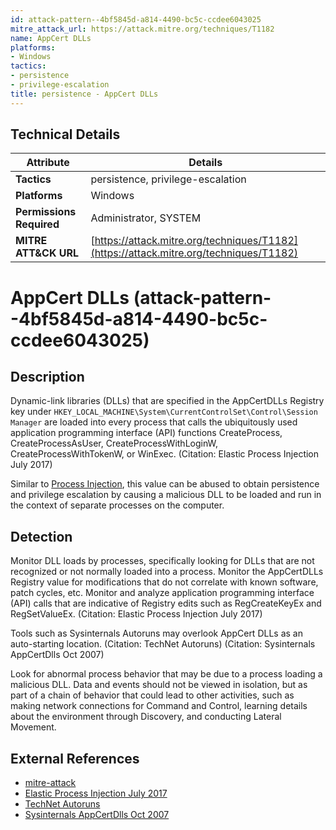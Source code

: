 ```yaml
---
id: attack-pattern--4bf5845d-a814-4490-bc5c-ccdee6043025
mitre_attack_url: https://attack.mitre.org/techniques/T1182
name: AppCert DLLs
platforms:
- Windows
tactics:
- persistence
- privilege-escalation
title: persistence - AppCert DLLs
---
```


## Technical Details

| Attribute | Details |
|-----------|----------|
| **Tactics** | persistence, privilege-escalation |
| **Platforms** | Windows |
| **Permissions Required** | Administrator, SYSTEM |
| **MITRE ATT&CK URL** | [https://attack.mitre.org/techniques/T1182](https://attack.mitre.org/techniques/T1182) |

# AppCert DLLs (attack-pattern--4bf5845d-a814-4490-bc5c-ccdee6043025)

## Description
Dynamic-link libraries (DLLs) that are specified in the AppCertDLLs Registry key under <code>HKEY_LOCAL_MACHINE\System\CurrentControlSet\Control\Session Manager</code> are loaded into every process that calls the ubiquitously used application programming interface (API) functions CreateProcess, CreateProcessAsUser, CreateProcessWithLoginW, CreateProcessWithTokenW, or WinExec. (Citation: Elastic Process Injection July 2017)

Similar to [Process Injection](https://attack.mitre.org/techniques/T1055), this value can be abused to obtain persistence and privilege escalation by causing a malicious DLL to be loaded and run in the context of separate processes on the computer.

## Detection
Monitor DLL loads by processes, specifically looking for DLLs that are not recognized or not normally loaded into a process. Monitor the AppCertDLLs Registry value for modifications that do not correlate with known software, patch cycles, etc. Monitor and analyze application programming interface (API) calls that are indicative of Registry edits such as RegCreateKeyEx and RegSetValueEx. (Citation: Elastic Process Injection July 2017) 

Tools such as Sysinternals Autoruns may overlook AppCert DLLs as an auto-starting location. (Citation: TechNet Autoruns) (Citation: Sysinternals AppCertDlls Oct 2007)

Look for abnormal process behavior that may be due to a process loading a malicious DLL. Data and events should not be viewed in isolation, but as part of a chain of behavior that could lead to other activities, such as making network connections for Command and Control, learning details about the environment through Discovery, and conducting Lateral Movement.

## External References
- [mitre-attack](https://attack.mitre.org/techniques/T1182)
- [Elastic Process Injection July 2017](https://www.endgame.com/blog/technical-blog/ten-process-injection-techniques-technical-survey-common-and-trending-process)
- [TechNet Autoruns](https://technet.microsoft.com/en-us/sysinternals/bb963902)
- [Sysinternals AppCertDlls Oct 2007](https://forum.sysinternals.com/appcertdlls_topic12546.html)

